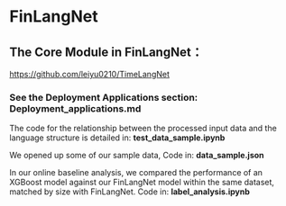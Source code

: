 # FinLangNet


## The Core Module in FinLangNet：
https://github.com/leiyu0210/TimeLangNet

### See the Deployment Applications section: Deployment_applications.md
The code for the relationship between the processed input data and the language structure is detailed in: **test_data_sample.ipynb**

We opened up some of our sample data, Code in: **data_sample.json**

In our online baseline analysis, we compared the performance of an XGBoost model against our FinLangNet model within the same dataset, matched by size with FinLangNet. Code in: **label_analysis.ipynb**

